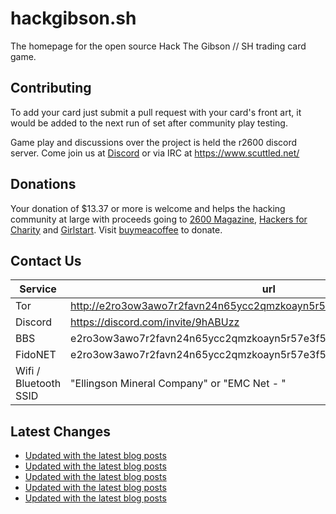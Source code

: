 # hackgibson.sh
The homepage for the open source Hack The Gibson // SH trading card game.


## Contributing

To add your card just submit a pull request with your card's front art, it would be added to the next run of set after community play testing.

Game play and discussions over the project is held the r2600 discord server. Come join us at [Discord](https://discord.com/invite/9hABUzz) or via IRC at https://www.scuttled.net/


## Donations

Your donation of $13.37 or more is welcome and helps the hacking community at large with proceeds going to [2600 Magazine](https://2600.com/), [Hackers for Charity](https://hackersforcharity.org) and [Girlstart](https://girlstart.org).  Visit [buymeacoffee](https://www.buymeacoffee.com/hackgibson.sh) to donate.


## Contact Us

Service | url
-|-
Tor | http://e2ro3ow3awo7r2favn24n65ycc2qmzkoayn5r57e3f56nvjwdcgg32ad.onion
Discord | https://discord.com/invite/9hABUzz
BBS | e2ro3ow3awo7r2favn24n65ycc2qmzkoayn5r57e3f56nvjwdcgg32ad.onion:23
FidoNET | e2ro3ow3awo7r2favn24n65ycc2qmzkoayn5r57e3f56nvjwdcgg32ad.onion:24554
Wifi / Bluetooth SSID | "Ellingson Mineral Company" or "EMC Net - <fidonet address>"

## Latest Changes
<!-- BLOG-POST-LIST:START -->
- [Updated with the latest blog posts](https://github.com/DFW2600/hackgibson.sh/commit/9c924979f2b135a1a99fe93a7733c4b46b622519)
- [Updated with the latest blog posts](https://github.com/DFW2600/hackgibson.sh/commit/b1cffc7b4cf96c3c35f6b4782a639aeaf001c953)
- [Updated with the latest blog posts](https://github.com/DFW2600/hackgibson.sh/commit/3e8a8f4019d710afeb6badc3d409bb802af377a2)
- [Updated with the latest blog posts](https://github.com/DFW2600/hackgibson.sh/commit/7976e1681be663ef3e70a1d4d18f7d50a730ea65)
- [Updated with the latest blog posts](https://github.com/DFW2600/hackgibson.sh/commit/1193dbbb520ab2a20ccde58d7fbbc0d2afef99cc)
<!-- BLOG-POST-LIST:END -->
